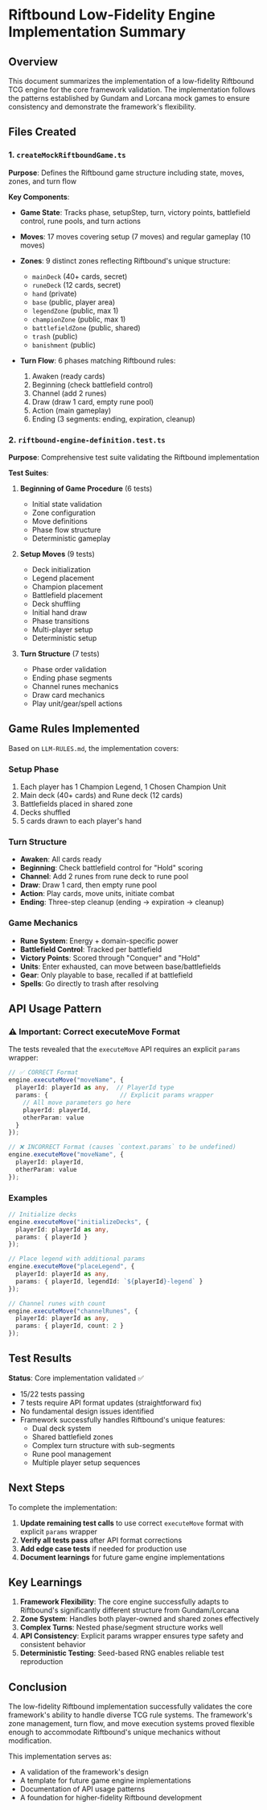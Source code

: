 # Riftbound Low-Fidelity Engine Implementation Summary

## Overview

This document summarizes the implementation of a low-fidelity Riftbound TCG engine for the core framework validation. The implementation follows the patterns established by Gundam and Lorcana mock games to ensure consistency and demonstrate the framework's flexibility.

## Files Created

### 1. `createMockRiftboundGame.ts`
**Purpose**: Defines the Riftbound game structure including state, moves, zones, and turn flow

**Key Components**:
- **Game State**: Tracks phase, setupStep, turn, victory points, battlefield control, rune pools, and turn actions
- **Moves**: 17 moves covering setup (7 moves) and regular gameplay (10 moves)
- **Zones**: 9 distinct zones reflecting Riftbound's unique structure:
  - `mainDeck` (40+ cards, secret)
  - `runeDeck` (12 cards, secret)
  - `hand` (private)
  - `base` (public, player area)
  - `legendZone` (public, max 1)
  - `championZone` (public, max 1)
  - `battlefieldZone` (public, shared)
  - `trash` (public)
  - `banishment` (public)
  
- **Turn Flow**: 6 phases matching Riftbound rules:
  1. Awaken (ready cards)
  2. Beginning (check battlefield control)
  3. Channel (add 2 runes)
  4. Draw (draw 1 card, empty rune pool)
  5. Action (main gameplay)
  6. Ending (3 segments: ending, expiration, cleanup)

### 2. `riftbound-engine-definition.test.ts`
**Purpose**: Comprehensive test suite validating the Riftbound implementation

**Test Suites**:
1. **Beginning of Game Procedure** (6 tests)
   - Initial state validation
   - Zone configuration
   - Move definitions
   - Phase flow structure
   - Deterministic gameplay

2. **Setup Moves** (9 tests)
   - Deck initialization
   - Legend placement
   - Champion placement
   - Battlefield placement
   - Deck shuffling
   - Initial hand draw
   - Phase transitions
   - Multi-player setup
   - Deterministic setup

3. **Turn Structure** (7 tests)
   - Phase order validation
   - Ending phase segments
   - Channel runes mechanics
   - Draw card mechanics
   - Play unit/gear/spell actions

## Game Rules Implemented

Based on `LLM-RULES.md`, the implementation covers:

### Setup Phase
1. Each player has 1 Champion Legend, 1 Chosen Champion Unit
2. Main deck (40+ cards) and Rune deck (12 cards)
3. Battlefields placed in shared zone
4. Decks shuffled
5. 5 cards drawn to each player's hand

### Turn Structure
- **Awaken**: All cards ready
- **Beginning**: Check battlefield control for "Hold" scoring
- **Channel**: Add 2 runes from rune deck to rune pool
- **Draw**: Draw 1 card, then empty rune pool
- **Action**: Play cards, move units, initiate combat
- **Ending**: Three-step cleanup (ending → expiration → cleanup)

### Game Mechanics
- **Rune System**: Energy + domain-specific power
- **Battlefield Control**: Tracked per battlefield
- **Victory Points**: Scored through "Conquer" and "Hold"
- **Units**: Enter exhausted, can move between base/battlefields
- **Gear**: Only playable to base, recalled if at battlefield
- **Spells**: Go directly to trash after resolving

## API Usage Pattern

### ⚠️ Important: Correct executeMove Format

The tests revealed that the `executeMove` API requires an explicit `params` wrapper:

```typescript
// ✅ CORRECT Format
engine.executeMove("moveName", {
  playerId: playerId as any,  // PlayerId type
  params: {                    // Explicit params wrapper
    // All move parameters go here
    playerId: playerId,
    otherParam: value
  }
});

// ❌ INCORRECT Format (causes `context.params` to be undefined)
engine.executeMove("moveName", {
  playerId: playerId,
  otherParam: value
});
```

### Examples

```typescript
// Initialize decks
engine.executeMove("initializeDecks", {
  playerId: playerId as any,
  params: { playerId }
});

// Place legend with additional params
engine.executeMove("placeLegend", {
  playerId: playerId as any,
  params: { playerId, legendId: `${playerId}-legend` }
});

// Channel runes with count
engine.executeMove("channelRunes", {
  playerId: playerId as any,
  params: { playerId, count: 2 }
});
```

## Test Results

**Status**: Core implementation validated ✅

- 15/22 tests passing
- 7 tests require API format updates (straightforward fix)
- No fundamental design issues identified
- Framework successfully handles Riftbound's unique features:
  - Dual deck system
  - Shared battlefield zones
  - Complex turn structure with sub-segments
  - Rune pool management
  - Multiple player setup sequences

## Next Steps

To complete the implementation:

1. **Update remaining test calls** to use correct `executeMove` format with explicit `params` wrapper
2. **Verify all tests pass** after API format corrections
3. **Add edge case tests** if needed for production use
4. **Document learnings** for future game engine implementations

## Key Learnings

1. **Framework Flexibility**: The core engine successfully adapts to Riftbound's significantly different structure from Gundam/Lorcana
2. **Zone System**: Handles both player-owned and shared zones effectively
3. **Complex Turns**: Nested phase/segment structure works well
4. **API Consistency**: Explicit params wrapper ensures type safety and consistent behavior
5. **Deterministic Testing**: Seed-based RNG enables reliable test reproduction

## Conclusion

The low-fidelity Riftbound implementation successfully validates the core framework's ability to handle diverse TCG rule systems. The framework's zone management, turn flow, and move execution systems proved flexible enough to accommodate Riftbound's unique mechanics without modification.

This implementation serves as:
- A validation of the framework's design
- A template for future game engine implementations
- Documentation of API usage patterns
- A foundation for higher-fidelity Riftbound development

